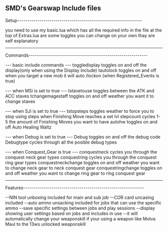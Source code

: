 SMD's Gearswap Include files
-------------------------------------------------------------------
Setup--------------------------------------------------------------

you need to use my basic.lua which has all the required info in the file
at the top of Extras.lua are some toggles you can change on your own thay are self explanatory

-------------------------------------------------------------------
Commands-----------------------------------------------------------

--- basic include commands ---
toggledisplay toggles on and off the display(only when using the Display include)
tautolock toggles on and off when you target a new mob it will auto /lockon (when Registered_Events is true)

--- when MSi is set to true ---
tstavetouse toggles between the ATK and ACC staves
tchangemagestaff toggles on and off weather you want it to change staves

--- when SJi is set to true ---
tstopsteps toggles weather to force you to stop using steps when Finishing Move reaches a set lvl
stepcount cycles 1-5 the amount of Finishing Moves you want to have
autohw toggles on and off Auto Healing Waltz 

--- when Debug is set to true ---
Debug toggles on and off the debug code
Debugtype cycles through all the posible debug types

--- when Conquest_Gear is true ---
conquestneck cycles you through the conquest neck gear types
conquestring cycles you through the conquest ring gear types
conquestneckchange toggles on and off weather you want to change neck gear to neck conquest gear
conquestringchange toggles on and off weather you want to change ring gear to ring conquest gear

--------------------------------------------------------------------
Features------------------------------------------------------------

--NIN tool unboxing included for main and sub job
--COR card uncasing included
--auto ammo unsacking included for jobs that can use the specific ammo
--save specific settings between jobs and play sessions
--display showing user settings based on jobs and includes in use
--it will automatically change your weaponskill if your using a weapon like Molva Maul to the 13ws unlocked weaponskill
